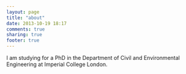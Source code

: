 ```yaml
---
layout: page
title: "about"
date: 2013-10-19 18:17
comments: true
sharing: true
footer: true
---
```


I am studying for a PhD in the Department of Civil and Environmental Engineering at Imperial College London.
